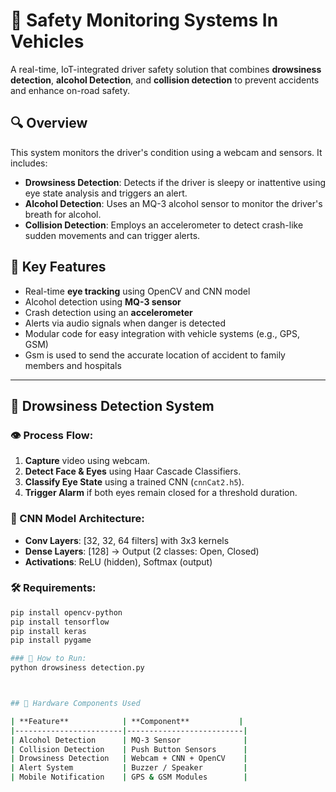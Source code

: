 # 🚗 Safety Monitoring Systems In Vehicles

A real-time, IoT-integrated driver safety solution that combines **drowsiness detection**, **alcohol Detection**, and **collision detection** to prevent accidents and enhance on-road safety.

## 🔍 Overview

This system monitors the driver's condition using a webcam and sensors. It includes:

- **Drowsiness Detection**: Detects if the driver is sleepy or inattentive using eye state analysis and triggers an alert.
- **Alcohol Detection**: Uses an MQ-3 alcohol sensor to monitor the driver's breath for alcohol.
- **Collision Detection**: Employs an accelerometer to detect crash-like sudden movements and can trigger alerts.

## 🎯 Key Features

- Real-time **eye tracking** using OpenCV and CNN model
- Alcohol detection using **MQ-3 sensor**
- Crash detection using an **accelerometer**
- Alerts via audio signals when danger is detected
- Modular code for easy integration with vehicle systems (e.g., GPS, GSM)
- Gsm is used to send the accurate location of accident to family members and hospitals

---

## 🧠 Drowsiness Detection System

### 👁️ Process Flow:

1. **Capture** video using webcam.
2. **Detect Face & Eyes** using Haar Cascade Classifiers.
3. **Classify Eye State** using a trained CNN (`cnnCat2.h5`).
4. **Trigger Alarm** if both eyes remain closed for a threshold duration.

### 🧱 CNN Model Architecture:

- **Conv Layers**: [32, 32, 64 filters] with 3x3 kernels
- **Dense Layers**: [128] → Output (2 classes: Open, Closed)
- **Activations**: ReLU (hidden), Softmax (output)

### 🛠️ Requirements:

```bash
pip install opencv-python
pip install tensorflow
pip install keras
pip install pygame

### 🏃 How to Run:
python drowsiness detection.py



## 🧪 Hardware Components Used

| **Feature**            | **Component**           |
|------------------------|--------------------------|
| Alcohol Detection      | MQ-3 Sensor              |
| Collision Detection    | Push Button Sensors      |
| Drowsiness Detection   | Webcam + CNN + OpenCV    |
| Alert System           | Buzzer / Speaker         |
| Mobile Notification    | GPS & GSM Modules        |







